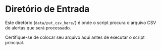 # Diretório de Entrada

Este diretório (`data/put_csv_here/`) é onde o script procura o arquivo CSV de alertas que será processado.

Certifique-se de colocar seu arquivo aqui antes de executar o script principal.
